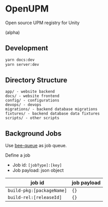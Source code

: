 # OpenUPM

Open source UPM registry for Unity

(alpha)

## Development

```bash
yarn docs:dev
yarn server:dev
```

## Directory Structure

```
app/ - website backend
docs/ - website frontend
config/ - configurations
devops/ - devops
migrations/ - backend database migrations
fixtures/ - backend database data fixtures
scripts/ - other scripts
```

## Background Jobs

Use [bee-queue](https://github.com/bee-queue/bee-queue) as job queue.

Define a job

- Job id: `[jobType]:[key]`
- Job payload: json object

| job id                    | job payload |
| ------------------------- | ----------- |
| `build-pkg:[packageName]` | `{}`        |
| `build-rel:[releaseId]`   | `{}`        |
